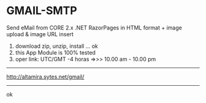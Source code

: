 # GMAIL-SMTP
Send eMail from CORE 2.x .NET RazorPages 
in HTML format + image upload & image URL insert

1) download zip, unzip, install ... ok
2) this App Module is 100% tested 
3) oper link: UTC/GMT -4 horas =>>> 10.00 am - 10.00 pm
********************************************************
http://altamira.sytes.net/gmail/
********************************
ok
